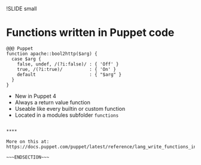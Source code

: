 !SLIDE small
# Functions written in Puppet code

    @@@ Puppet
    function apache::bool2http($arg) {
      case $arg {
        false, undef, /(?i:false)/ : { 'Off' }
        true, /(?i:true)/          : { 'On' }
        default                    : { "$arg" }
      }
    }

* New in Puppet 4
* Always a return value function
* Useable like every builtin or custom function
* Located in a modules subfolder `functions`

~~~SECTION:handouts~~~

****

More on this at: https://docs.puppet.com/puppet/latest/reference/lang_write_functions_in_puppet.html

~~~ENDSECTION~~~

